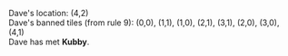 Dave's location: (4,2)  
Dave's banned tiles (from rule 9): (0,0), (1,1), (1,0), (2,1), (3,1), (2,0), (3,0), (4,1)  
Dave has met **Kubby**.
